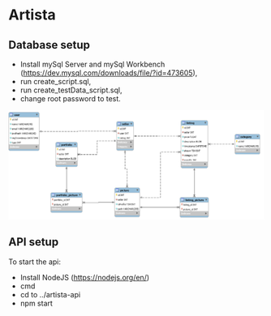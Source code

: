# Artista

## Database setup
- Install mySql Server and mySql Workbench (https://dev.mysql.com/downloads/file/?id=473605),
- run create_script.sql,
- run create_testData_script.sql,
- change root password to test.

![alt text](https://github.com/tomazlunder/artista2/blob/master/artista-db/model.png "Model")


## API setup
To start the api:
- Install NodeJS (https://nodejs.org/en/)
- cmd
- cd to ../artista-api
- npm start

